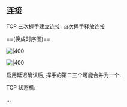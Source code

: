 
## 连接

TCP 三次握手建立连接, 四次挥手释放连接

==(换成时序图)==

![|400](../../attach/计算机网络_三次握手.avif)



![|400](../../attach/计算机网络_四次挥手.avif)

启用延迟确认后, 挥手的第二三个可能合并为一个.

TCP 状态机:

...